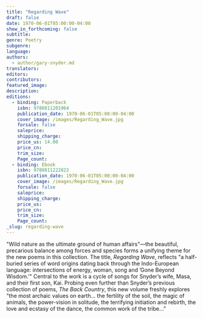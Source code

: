```yaml
---
title: "Regarding Wave"
draft: false
date: 1970-06-01T05:00:00-04:00
show_in_forthcoming: false
subtitle:
genre: Poetry
subgenre:
language:
authors:
  - author/gary-snyder.md
translators:
editors:
contributors:
featured_image:
description:
editions:
  - binding: Paperback
    isbn: 9780811201964
    publication_date: 1970-06-01T05:00:00-04:00
    cover_image: /images/Regarding_Wave.jpg
    forsale: false
    saleprice:
    shipping_charge:
    price_us: 14.00
    price_cn:
    trim_size:
    Page_count:
  - binding: Ebook
    isbn: 9780811222822
    publication_date: 1970-06-01T05:00:00-04:00
    cover_image: /images/Regarding_Wave.jpg
    forsale: false
    saleprice:
    shipping_charge:
    price_us:
    price_cn:
    trim_size:
    Page_count:
_slug: regarding-wave
---
```


"Wild nature as the ultimate ground of human affairs"––the beautiful, precarious balance among forces and species forms a unifying theme for the new poems in this collection. The title, _Regarding Wave_, reflects "a half-buried series of word origins dating back through the Indo-European language: intersections of energy, woman, song and ’Gone Beyond Wisdom.’" Central to the work is a cycle of songs for Snyder’s wife, Masa, and their first son, Kai. Probing even further than Snyder’s previous collection of poems, _The Back Country_, this new volume freshly explores "the most archaic values on earth… the fertility of the soil, the magic of animals, the power-vision in solitude, the terrifying initiation and rebirth, the love and ecstasy of the dance, the common work of the tribe…”

